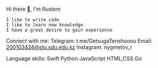 Hi there 👋, I'm Rustem
   
    I like to write code
    I like to learn new knowledge
    I have a great desire to gain experience

Connect with me:
   Telegram: t.me/GetsugaTenshooou
   Email: 200103424@stu.sdu.edu.kz
   Instagram: nygmetov_r
   
   
Language skills:
    Swift
    Python
    JavaScript
    HTML,CSS
    Go
